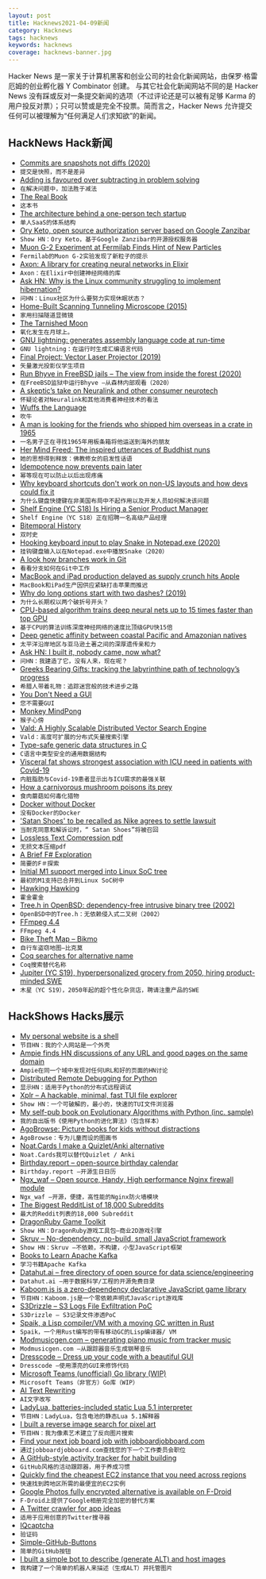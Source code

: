 ```yaml
---
layout: post
title: Hacknews2021-04-09新闻
category: Hacknews
tags: hacknews
keywords: hacknews
coverage: hacknews-banner.jpg
---
```


Hacker News 是一家关于计算机黑客和创业公司的社会化新闻网站，由保罗·格雷厄姆的创业孵化器 Y Combinator 创建。
与其它社会化新闻网站不同的是 Hacker News 没有踩或反对一条提交新闻的选项（不过评论还是可以被有足够 Karma 的用户投反对票）；只可以赞或是完全不投票。简而言之，Hacker News 允许提交任何可以被理解为“任何满足人们求知欲”的新闻。

## HackNews Hack新闻


- [Commits are snapshots not diffs (2020)](https://github.blog/2020-12-17-commits-are-snapshots-not-diffs/)
- `提交是快照，而不是差异`
- [Adding is favoured over subtracting in problem solving](https://www.nature.com/articles/d41586-021-00592-0)
- `在解决问题中，加法胜于减法`
- [The Real Book](https://99percentinvisible.org/episode/the-real-book/)
- `这本书`
- [The architecture behind a one-person tech startup](https://anthonynsimon.com/blog/one-man-saas-architecture/)
- `单人SaaS的体系结构`
- [Ory Keto, open source authorization server based on Google Zanzibar](https://github.com/ory/keto)
- `Show HN：Ory Keto，基于Google Zanzibar的开源授权服务器`
- [Muon G-2 Experiment at Fermilab Finds Hint of New Particles](https://www.quantamagazine.org/muon-g-2-experiment-at-fermilab-finds-hint-of-new-particles-20210407)
- `Fermilab的Muon G-2实验发现了新粒子的提示`
- [Axon: A library for creating neural networks in Elixir](https://github.com/elixir-nx/axon)
- `Axon：在Elixir中创建神经网络的库`
- [Ask HN: Why is the Linux community struggling to implement hibernation?](item?id=26739220)
- `问HN：Linux社区为什么要努力实现休眠状态？`
- [Home-Built Scanning Tunneling Microscope (2015)](https://dberard.com/home-built-stm/)
- `家用扫描隧道显微镜`
- [The Tarnished Moon](http://www.psrd.hawaii.edu/Mar21/tarnished-Moon.html)
- `氧化发生在月球上。`
- [GNU lightning: generates assembly language code at run-time](https://www.gnu.org/software/lightning/)
- `GNU lightning：在运行时生成汇编语言代码`
- [Final Project: Vector Laser Projector (2019)](http://people.ece.cornell.edu/land/courses/ece5760/FinalProjects/s2019/eam348_rbr76/eam348_rbr76/eam348_rbr76/index.html)
- `矢量激光投影仪学生项目`
- [Run Bhyve in FreeBSD jails – The view from inside the forest (2020)](https://neirac.byteswizards.com/posts/run-bhyve-in-freebsd-jails/)
- `在FreeBSD监狱中运行Bhyve –从森林内部观看（2020）`
- [A skeptic’s take on Neuralink and other consumer neurotech](https://www.statnews.com/2021/04/07/consumer-neurotech-skeptic/)
- `怀疑论者对Neuralink和其他消费者神经技术的看法`
- [Wuffs the Language](https://github.com/google/wuffs/blob/main/doc/wuffs-the-language.md)
- `吹牛`
- [A man is looking for the friends who shipped him overseas in a crate in 1965](https://www.cbc.ca/radio/asithappens/as-it-happens-wednesday-edition-1.5978289/this-man-is-looking-for-the-friends-who-shipped-him-overseas-in-a-crate-in-1965-1.5978296)
- `一名男子正在寻找1965年用板条箱将他运送到海外的朋友`
- [Her Mind Freed: The inspired utterances of Buddhist nuns](https://www.laphamsquarterly.org/roundtable/her-mind-freed)
- `她的思想得到释放：佛教修女的启发性话语`
- [Idempotence now prevents pain later](https://ericlathrop.com/2021/04/idempotence-now-prevents-pain-later/)
- `幂等现在可以防止以后出现疼痛`
- [Why keyboard shortcuts don't work on non-US layouts and how devs could fix it](https://tkainrad.dev/posts/why-keyboard-shortcuts-dont-work-on-non-us-keyboard-layouts-and-how-to-fix-it/)
- `为什么键盘快捷键在非美国布局中不起作用以及开发人员如何解决该问题`
- [Shelf Engine (YC S18) Is Hiring a Senior Product Manager](https://jobs.lever.co/shelfengine/163ee4db-95dd-4cbe-8e96-0454d2e22868)
- `Shelf Engine（YC S18）正在招聘一名高级产品经理`
- [Bitemporal History](https://martinfowler.com/articles/bitemporal-history.html)
- `双时史`
- [Hooking keyboard input to play Snake in Notepad.exe (2020)](http://kylehalladay.com/blog/2020/05/20/Hooking-Input-Snake-In-Notepad.html)
- `挂钩键盘输入以在Notepad.exe中播放Snake（2020）`
- [A look how branches work in Git](https://stackoverflow.blog/2021/04/05/a-look-under-the-hood-how-branches-work-in-git)
- `看看分支如何在Git中工作`
- [MacBook and iPad production delayed as supply crunch hits Apple](https://asia.nikkei.com/Business/Tech/Semiconductors/MacBook-and-iPad-production-delayed-as-supply-crunch-hits-Apple)
- `MacBook和iPad生产因供应紧缺打击苹果而推迟`
- [Why do long options start with two dashes? (2019)](https://blog.djmnet.org/2019/08/02/why-do-long-options-start-with/)
- `为什么长期权以两个破折号开头？ `
- [CPU-based algorithm trains deep neural nets up to 15 times faster than top GPU](https://techxplore.com/news/2021-04-rice-intel-optimize-ai-commodity.html)
- `基于CPU的算法训练深度神经网络的速度比顶级GPU快15倍`
- [Deep genetic affinity between coastal Pacific and Amazonian natives](https://www.pnas.org/content/118/14/e2025739118)
- `太平洋沿岸地区与亚马逊土著之间的深厚遗传亲和力`
- [Ask HN: I built it, nobody came, now what?](item?id=26734079)
- `问HN：我建造了它，没有人来，现在呢？`
- [Greeks Bearing Gifts: tracking the labyrinthine path of technology’s progress](https://www.laphamsquarterly.org/technology/greeks-bearing-gifts)
- `希腊人带着礼物：追踪迷宫般的技术进步之路`
- [You Don't Need a GUI](https://github.com/you-dont-need/You-Dont-Need-GUI)
- `您不需要GUI`
- [Monkey MindPong](https://neuralink.com/blog/)
- `猴子心傍`
- [Vald: A Highly Scalable Distributed Vector Search Engine](https://github.com/vdaas/vald)
- `Vald：高度可扩展的分布式矢量搜索引擎`
- [Type-safe generic data structures in C](https://iafisher.com/blog/2020/06/type-safe-generics-in-c)
- `C语言中类型安全的通用数据结构`
- [Visceral fat shows strongest association with ICU need in patients with Covid-19](https://www.metabolismjournal.com/article/S0026-0495(20)30183-9/fulltext)
- `内脏脂肪与Covid-19患者显示出与ICU需求的最强关联`
- [How a carnivorous mushroom poisons its prey](https://www.scientificamerican.com/article/how-a-carnivorous-mushroom-poisons-its-prey/)
- `食肉蘑菇如何毒化猎物`
- [Docker without Docker](https://fly.io/blog/docker-without-docker/)
- `没有Docker的Docker`
- ['Satan Shoes' to be recalled as Nike agrees to settle lawsuit](https://www.bbc.com/news/business-56684773)
- `当耐克同意和解诉讼时，“ Satan Shoes”将被召回`
- [Lossless Text Compression pdf](https://bilalonureskili.com/files/LTC_en.pdf)
- `无损文本压缩pdf`
- [A Brief F# Exploration](https://notes.srid.ca/fsharp-exploration)
- `简要的F＃探索`
- [Initial M1 support merged into Linux SoC tree](https://git.kernel.org/pub/scm/linux/kernel/git/soc/soc.git/commit/?h=for-next&id=0d5fe4b31785b732b71e764b55cda5c8d6e3bbbf)
- `最初的M1支持已合并到Linux SoC树中`
- [Hawking Hawking](https://www.math.columbia.edu/~woit/wordpress/?p=12235)
- `霍金霍金`
- [Tree.h in OpenBSD: dependency-free intrusive binary tree (2002)](https://github.com/openbsd/src/blob/c1d6f13173b788e34852a303bda0c5a53861979e/sys/sys/tree.h)
- `OpenBSD中的Tree.h：无依赖侵入式二叉树（2002）`
- [FFmpeg 4.4](http://ffmpeg.org/index.html#pr4.4)
- `FFmpeg 4.4`
- [Bike Theft Map – Bikmo](https://bike-theft-map.bikmo.com/)
- `自行车盗窃地图–比克莫`
- [Coq searches for alternative name](https://github.com/coq/coq/wiki/Alternative-names)
- `Coq搜索替代名称`
- [Jupiter (YC S19), hyperpersonalized grocery from 2050, hiring product-minded SWE](https://www.notion.so/jupiterhome/Full-Stack-Software-Engineer-Product-9997a862394d48e4b8db702b859141e2)
- `木星（YC S19），2050年起的超个性化杂货店，聘请注重产品的SWE`


## HackShows Hacks展示

- [ My personal website is a shell](https://aava.sh)
- `节目HN：我的个人网站是一个外壳`
- [ Ampie finds HN discussions of any URL and good pages on the same domain](https://ampie.app/url-context?url=http%3A%2F%2Fpaulgraham.com%2F)
- `Ampie在同一个域中发现对任何URL和好的页面的HN讨论`
- [ Distributed Remote Debugging for Python](https://github.com/vladkol/azure-debug-relay)
- `显示HN：适用于Python的分布式远程调试`
- [ Xplr – A hackable, minimal, fast TUI file explorer](https://github.com/sayanarijit/xplr)
- `Show HN：一个可破解的，最小的，快速的TUI文件浏览器`
- [ My self-pub book on Evolutionary Algorithms with Python (inc. sample)](https://datacrayon.com/shop/product/practical-evolutionary-algorithms-book/)
- `我的自出版书《使用Python的进化算法》（包含样本）`
- [ AgoBrowse: Picture books for kids without distractions](https://bitbucket.org/BjornErlingFloetten/agobrowse)
- `AgoBrowse：专为儿童而设的图画书`
- [ Noat.Cards I make a Quizlet/Anki alternative](https://noat.cards/blog/noatcards_2)
- `Noat.Cards我可以替代Quizlet / Anki`
- [ Birthday.report – open-source birthday calendar](https://birthday.report)
- `Birthday.report –开源生日日历`
- [ Ngx_waf – Open source, Handy, High performance Nginx firewall module](https://github.com/ADD-SP/ngx_waf)
- `Ngx_waf –开源，便捷，高性能的Nginx防火墙模块`
- [ The Biggest RedditList of 18,000 Subreddits](https://docs.google.com/spreadsheets/d/1hXPcH3CAzz3gb08Wb9_tROvry99FdVb_dXh3Eps-rLI/edit#gid=262514580)
- `最大的Reddit列表的18,000 Subreddit`
- [ DragonRuby Game Toolkit](http://dragonruby.org/toolkit/game)
- `Show HN：DragonRuby游戏工具包–商业2D游戏引擎`
- [ Skruv – No-dependency, no-build, small JavaScript framework](https://skruv.io/)
- `Show HN：Skruv –不依赖，不构建，小型JavaScript框架`
- [ Books to Learn Apache Kafka](https://1900jwatson.medium.com/the-best-books-to-learn-apache-kafka-b808f9be43d9)
- `学习书籍Apache Kafka`
- [ Datahut.ai – free directory of open source for data science/engineering](https://datahut.ai)
- `Datahut.ai –用于数据科学/工程的开源免费目录`
- [ Kaboom.js is a zero-dependency declarative JavaScript game library](https://kaboomjs.com/)
- `节目HN：Kaboom.js是一个零依赖声明式JavaScript游戏库`
- [ S3Drizzle – S3 Logs File Exfiltration PoC](https://github.com/nagwag/s3drizzle)
- `S3Drizzle – S3记录文件渗透PoC`
- [ Spaik, a Lisp compiler/VM with a moving GC written in Rust](https://github.com/snyball/spaik)
- `Spaik，一个用Rust编写的带有移动GC的Lisp编译器/ VM`
- [ Modmusicgen.com – generating piano music from tracker music](https://modmusicgen.com/)
- `Modmusicgen.com –从跟踪器音乐生成钢琴音乐`
- [ Dresscode – Dress up your code with a beautiful GUI](https://github.com/pyrustic/dresscode/)
- `Dresscode –使用漂亮的GUI来修饰代码`
- [ Microsoft Teams (unofficial) Go library (WIP)](https://github.com/fossteams/teams-api)
- `Microsoft Teams（非官方）Go库（WIP）`
- [ AI Text Rewriting](https://uglot.ai)
- `AI文字改写`
- [ LadyLua, batteries-included static Lua 5.1 interpreter](https://github.com/tongson/LadyLua)
- `节目HN：LadyLua，包含电池的静态Lua 5.1解释器`
- [ I built a reverse image search for pixel art](https://github.com/emnh/PixelArtSearch/blob/master/README.md)
- `节目HN：我为像素艺术建立了反向图片搜索`
- [ Find your next job board job with jobboardjobboard.com](https://jobboardjobboard.com/)
- `通过jobboardjobboard.com查找您的下一个工作委员会职位`
- [ A GitHub-style activity tracker for habit building](https://www.javaboards.com)
- `GitHub风格的活动跟踪器，用于养成习惯`
- [ Quickly find the cheapest EC2 instance that you need across regions](https://ec2-price-finder.lisper.in/)
- `快速找到跨地区所需的最便宜的EC2实例`
- [ Google Photos fully encrypted alternative is available on F-Droid](https://f-droid.org/en/packages/org.stingle.photos/)
- `F-Droid上提供了Google相册完全加密的替代方案`
- [ A Twitter crawler for app ideas](https://iwishtherewas.app/)
- `适用于应用创意的Twitter搜寻器`
- [ IQcaptcha](https://captcha.us.to)
- `验证码`
- [ Simple-GitHub-Buttons](https://github.com/ChristianFJung/simple-github-buttons)
- `简单的GitHub按钮`
- [ I built a simple bot to describe (generate ALT) and host images](https://devpost.com/software/image-alt-text-generator-chatbot)
- `我构建了一个简单的机器人来描述（生成ALT）并托管图片`

